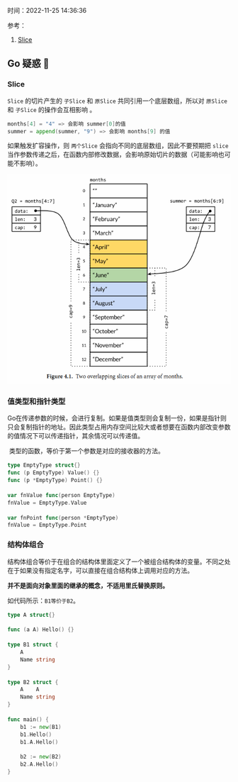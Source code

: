 时间：2022-11-25 14:36:36

参考：

1. [Slice](https://books.studygolang.com/gopl-zh/ch4/ch4-02.html)

## Go 疑惑 🤔

### Slice

`Slice` 的切片产生的 `子Slice` 和 `原Slice` 共同引用一个底层数组，所以对 `原Slice` 和 `子Slice` 的操作会互相影响 。

```go
months[4] = "4" => 会影响 summer[0]的值
summer = append(summer, "9") => 会影响 months[9] 的值
```

如果触发扩容操作，则 `两个Slice` 会指向不同的底层数组，因此不要预期把 `slice` 当作参数传递之后，在函数内部修改数据，会影响原始切片的数据（可能影响也可能不影响）。

![](../../img/go/slice.png)

### 值类型和指针类型

Go在传递参数的时候，会进行复制。如果是值类型则会复制一份，如果是指针则只会复制指针的地址。因此类型占用内存空间比较大或者想要在函数内部改变参数的值情况下可以传递指针，其余情况可以传递值。

 类型的函数，等价于第一个参数是对应的接收器的方法。

```go
type EmptyType struct{}
func (p EmptyType) Value() {}
func (p *EmptyType) Point() {}

var fnValue func(person EmptyType)
fnValue = EmptyType.Value

var fnPoint func(person *EmptyType)
fnValue = EmptyType.Point
```



### 结构体组合

结构体组合等价于在组合的结构体里面定义了一个被组合结构体的变量。不同之处在于如果没有指定名字，可以直接在组合结构体上调用对应的方法。

**并不是面向对象里面的继承的概念，不适用里氏替换原则。**

如代码所示：`B1等价于B2`。

```go
type A struct{}

func (a A) Hello() {}

type B1 struct {
	A
	Name string
}

type B2 struct {
	A    A
	Name string
}

func main() {
	b1 := new(B1)
	b1.Hello()
	b1.A.Hello()

	b2 := new(B2)
	b2.A.Hello()
}
```

